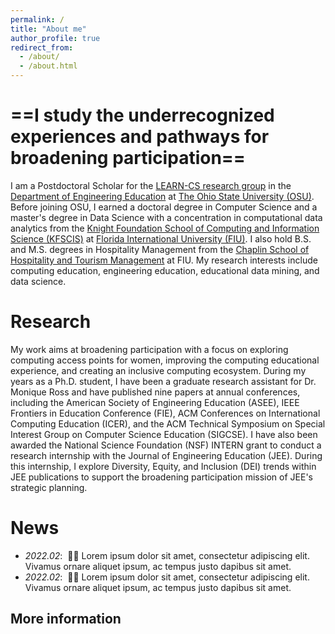 ```yaml
---
permalink: /
title: "About me"
author_profile: true
redirect_from: 
  - /about/
  - /about.html
---
```


==I study the underrecognized experiences and pathways for broadening participation==
=====
I am a Postdoctoral Scholar for the [LEARN-CS research group](https://moniqueross.com) in the [Department of Engineering Education](https://eed.osu.edu/) at [The Ohio State University (OSU)](https://www.osu.edu). Before joining OSU, I earned a doctoral degree in Computer Science and a master's degree in Data Science with a concentration in computational data analytics from the [Knight Foundation School of Computing and Information Science (KFSCIS)](https://www.cis.fiu.edu) at [Florida International University (FIU)](https://www.fiu.edu). I also hold B.S. and M.S. degrees in Hospitality Management from the [Chaplin School of Hospitality and Tourism Management](https://hospitality.fiu.edu/) at FIU. My research interests include computing education, engineering education, educational data mining, and data science. 
    
Research
======
My work aims at broadening participation with a focus on exploring computing access points for women, improving the computing educational experience, and creating an inclusive computing ecosystem. During my years as a Ph.D. student, I have been a graduate research assistant for Dr. Monique Ross and have published nine papers at annual conferences, including the American Society of Engineering Education (ASEE), IEEE Frontiers in Education Conference (FIE), ACM Conferences on International Computing Education (ICER), and the ACM Technical Symposium on Special Interest Group on Computer Science Education (SIGCSE). I have also been awarded the National Science Foundation (NSF) INTERN grant to conduct a research internship with the Journal of Engineering Education (JEE). During this internship, I explore Diversity, Equity, and Inclusion (DEI) trends within JEE publications to support the broadening participation mission of JEE's strategic planning.

News
======
- *2022.02*: &nbsp;🎉🎉 Lorem ipsum dolor sit amet, consectetur adipiscing elit. Vivamus ornare aliquet ipsum, ac tempus justo dapibus sit amet. 
- *2022.02*: &nbsp;🎉🎉 Lorem ipsum dolor sit amet, consectetur adipiscing elit. Vivamus ornare aliquet ipsum, ac tempus justo dapibus sit amet. 

More information
------

